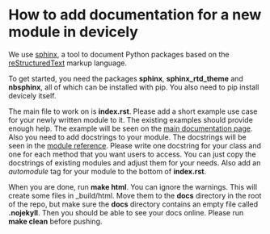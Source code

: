 # How to add documentation for a new module in devicely

We use [sphinx](https://www.sphinx-doc.org/en/master/index.html), a tool to document Python packages based on the [reStructuredText](https://www.sphinx-doc.org/en/master/usage/restructuredtext/index.html) markup language.

To get started, you need the packages **sphinx**, **sphinx_rtd_theme** and **nbsphinx**, all of which can be installed with pip. You also need to pip install devicely itself.

The main file to work on is **index.rst**. Please add a short example use case for your newly written module to it. The existing examples should provide enough help. The example will be seen on the [main documentation page](https://hpi-dhc.github.io/devicely/index.html).
Also you need to add docstrings to your module. The docstrings will be seen in the [module reference](https://hpi-dhc.github.io/devicely/index.html#module-reference). Please write one docstring for your class and one for each method that you want users to access. You can just copy the docstrings of existing modules and adjust them for your needs. Also add an *automodule* tag for your module to the bottom of **index.rst**.

When you are done, run **make html**. You can ignore the warnings. This will create some files in _build/html. Move them to the **docs** directory in the root of the repo, but make sure the **docs** directory contains an empty file called **.nojekyll**. Then you should be able to see your docs online. Please run **make clean** before pushing.
